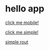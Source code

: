 # hello app

[click me mobile!](https://mobile.simple-spot.biz/?link=http://simple.app/action/sc_discovery/)



[click me simple!](simple://confirm)



<a href="simple://confirm"> simple rout </a>

